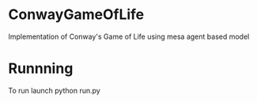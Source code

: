 # ConwayGameOfLife
Implementation of Conway's Game of Life using mesa agent based model 

# Runnning

To run launch python run.py

